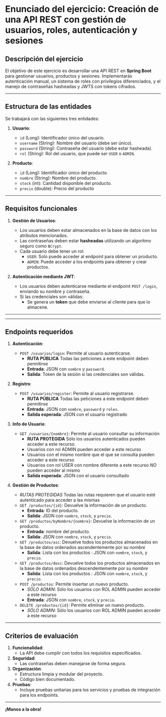 
# Enunciado del ejercicio: Creación de una API REST con gestión de usuarios, roles, autenticación y sesiones

## Descripción del ejercicio

El objetivo de este ejercicio es desarrollar una API REST en **Spring Boot** para gestionar usuarios, productos y sesiones. Implementarás autenticación manual, un sistema de roles con privilegios diferenciados, y el manejo de contraseñas hasheadas y JWTS con tokens cifrados.

---

## Estructura de las entidades

Se trabajará con las siguientes tres entidades:

1. **Usuario**:
   - `id` (Long): Identificador único del usuario.
   - `username` (String): Nombre del usuario (debe ser único).
   - `password` (String): Contraseña del usuario (debe estar hasheada).
   - `rol` (String): Rol del usuario, que puede ser `USER` o `ADMIN`.

2. **Producto**:
   - `id` (Long): Identificador único del producto.
   - `nombre` (String): Nombre del producto.
   - `stock` (int): Cantidad disponible del producto.
   - `precio` (double): Precio del producto

---

## Requisitos funcionales

1. **Gestión de Usuarios**:
   - Los usuarios deben estar almacenados en la base de datos con los atributos mencionados.
   - Las contraseñas deben estar **hasheadas** utilizando un algoritmo seguro como `BCrypt`.
   - Cada usuario debe tener un rol:
      - `USER`: Solo puede acceder al endpoint para obtener un producto.
      - `ADMIN`: Puede acceder a los endpoints para obtener y crear productos.

4. **Autenticación mediante JWT**:
   - Los usuarios deben autenticarse mediante el endpoint `POST /login`, enviando su nombre y contraseña.
   - Si las credenciales son válidas:
      - Se genera un **token** que debe enviarse al cliente para que lo almacene.


---

---

## Endpoints requeridos

1. **Autenticación**:
   - `POST /usuarios/login`: Permite al usuario autenticarse.
      - **RUTA PÚBLICA** Todas las peticiones a este endpoint deben permitirse
      - **Entrada**: JSON con `nombre` y `password`.
      - **Salida**: Token de la sesión si las credenciales son válidas.

2. **Registro**:
   - `POST /usuarios/register`: Permite al usuario registrarse.
      - **RUTA PÚBLICA** Todas las peticiones a este endpoint deben permitirse
      - **Entrada**: JSON con `nombre`, `password` y `roles`.
      - **Salida esperada**: JSON con el usuario registrado

3. **Info de Usuario**:
   - `GET /usuarios/{nombre}`: Permite al usuario consultar su información
      - **RUTA PROTEGIDA** Sólo los usuarios autenticados pueden acceder a este recurso.
      - Usuarios con rol ADMIN pueden acceder a este recurso
      - Usuarios con el mismo nombre que el que se consulta pueden acceder a este recurso
      - Usuarios con rol USER con nombre diferente a este recurso *NO* pueden acceder al mismo
      - **Salida esperada**: JSON con el usuario consultado

4. **Gestión de Productos**:
   - *RUTAS PROTEGIDAS* Todas las rutas requieren que el usuario esté autenticado para acceder a las mismas
   - `GET /productos/{id}`: Devuelve la información de un producto.
      - **Entrada**: ID del producto.
      - **Salida**: JSON con `nombre`, `stock`, y `precio`.
   - `GET /productos/byNombre/{nombre}`: Devuelve la información de un producto.
      - **Entrada**: nombre del producto.
      - **Salida**: JSON con `nombre`, `stock`, y `precio`.
   - `GET /productos/asc`: Devuelve todos los productos almacenados en la base de datos ordenados ascendentemente por su *nombre*
      - **Salida**: Lista con los productos : JSON con `nombre`, `stock`, y `precio`.
   - `GET /productos/desc`: Devuelve todos los productos almacenados en la base de datos ordenados descendentemente por su *nombre*
      - **Salida**: Lista con los productos : JSON con `nombre`, `stock`, y `precio`.
   - `POST /productos`: Permite insertar un nuevo producto.
      - *SÓLO ADMIN*: Sólo los usuarios con ROL ADMIN pueden acceder a este recurso
      - **Entrada**: JSON con `nombre`, `stock`, y `precio`.
   - `DELETE /productos/{id}`: Permite eliminar un nuevo producto.
      - *SÓLO ADMIN*: Sólo los usuarios con ROL ADMIN pueden acceder a este recurso

---

## Criterios de evaluación

1. **Funcionalidad**:
   - La API debe cumplir con todos los requisitos especificados.
2. **Seguridad**:
   - Las contraseñas deben manejarse de forma segura.
3. **Organización**:
   - Estructura limpia y modular del proyecto.
   - Código bien documentado.
4. **Pruebas**:
   - Incluye pruebas unitarias para los servicios y pruebas de integración para los endpoints.

---

**¡Manos a la obra!**
